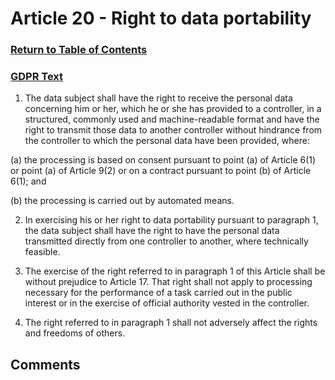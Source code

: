 # Article 20 - Right to data portability

### [Return to Table of Contents](https://github.com/mitmedialab/Consent-HackDay/blob/master/Legal/GDPR%20Markdown/Table%20of%20Contents.md)

### [GDPR Text](https://eur-lex.europa.eu/legal-content/EN/TXT/HTML/?uri=CELEX:32016R0679&from=EN#d1e2753-1-1)

1.   The data subject shall have the right to receive the personal data concerning him or her, which he or she has provided to a controller, in a structured, commonly used and machine-readable format and have the right to transmit those data to another controller without hindrance from the controller to which the personal data have been provided, where:

(a)
the processing is based on consent pursuant to point (a) of Article 6(1) or point (a) of Article 9(2) or on a contract pursuant to point (b) of Article 6(1); and

(b)
the processing is carried out by automated means.

2.   In exercising his or her right to data portability pursuant to paragraph 1, the data subject shall have the right to have the personal data transmitted directly from one controller to another, where technically feasible.

3.   The exercise of the right referred to in paragraph 1 of this Article shall be without prejudice to Article 17. That right shall not apply to processing necessary for the performance of a task carried out in the public interest or in the exercise of official authority vested in the controller.

4.   The right referred to in paragraph 1 shall not adversely affect the rights and freedoms of others.

## Comments

